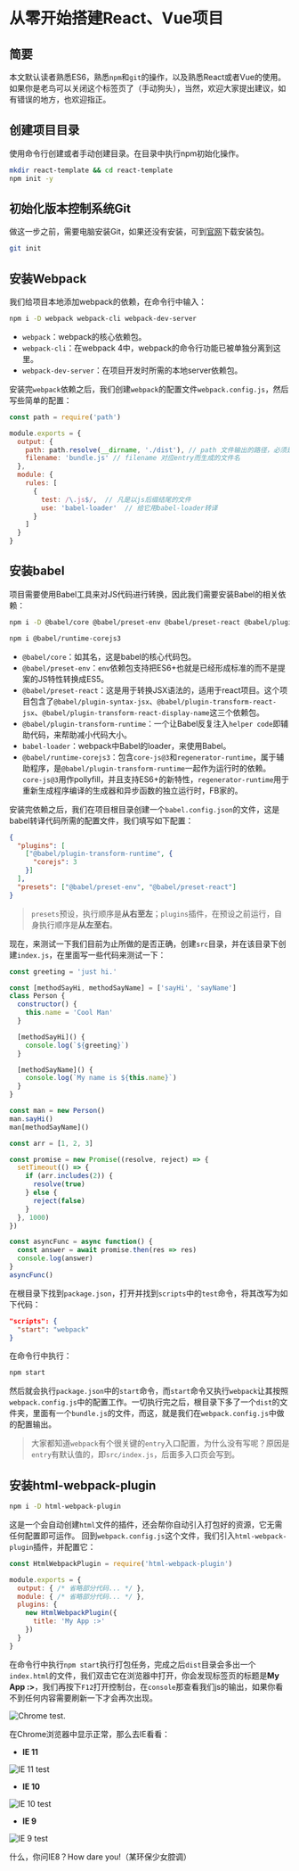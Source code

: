 # 从零开始搭建React、Vue项目

## 简要

本文默认读者熟悉ES6，熟悉`npm`和`git`的操作，以及熟悉React或者Vue的使用。如果你是老鸟可以关闭这个标签页了（手动狗头），当然，欢迎大家提出建议，如有错误的地方，也欢迎指正。

## 创建项目目录

使用命令行创建或者手动创建目录。在目录中执行npm初始化操作。

```bash
mkdir react-template && cd react-template
npm init -y
```

## 初始化版本控制系统Git

做这一步之前，需要电脑安装Git，如果还没有安装，可到[官网](https://git-scm.com/download)下载安装包。

```bash
git init
```

## 安装Webpack

我们给项目本地添加webpack的依赖，在命令行中输入：

```bash
npm i -D webpack webpack-cli webpack-dev-server
```

- `webpack`：webpack的核心依赖包。
- `webpack-cli`：在webpack 4中，webpack的命令行功能已被单独分离到这里。
- `webpack-dev-server`：在项目开发时所需的本地server依赖包。

安装完`webpack`依赖之后，我们创建`webpack`的配置文件`webpack.config.js`，然后写些简单的配置：

```javascript
const path = require('path')

module.exports = {
  output: {
    path: path.resolve(__dirname, './dist'), // path 文件输出的路径，必须是绝对路径
    filename: 'bundle.js' // filename 对应entry而生成的文件名
  },
  module: {
    rules: [
      {
        test: /\.js$/,  // 凡是以js后缀结尾的文件
        use: 'babel-loader'  // 给它用babel-loader转译
      }
    ]
  }
}
```

## 安装babel

项目需要使用Babel工具来对JS代码进行转换，因此我们需要安装Babel的相关依赖：

```bash
npm i -D @babel/core @babel/preset-env @babel/preset-react @babel/plugin-transform-runtime babel-loader

npm i @babel/runtime-corejs3
```

- `@babel/core`：如其名，这是babel的核心代码包。
- `@babel/preset-env`：`env`依赖包支持把ES6+也就是已经形成标准的而不是提案的JS特性转换成ES5。
- `@babel/preset-react`：这是用于转换JSX语法的，适用于react项目。这个项目包含了`@babel/plugin-syntax-jsx`、`@babel/plugin-transform-react-jsx`、`@babel/plugin-transform-react-display-name`这三个依赖包。
- `@babel/plugin-transform-runtime`：一个让Babel反复注入`helper code`即辅助代码，来帮助减小代码大小。
- `babel-loader`：webpack中Babel的loader，来使用Babel。
- `@babel/runtime-corejs3`：包含`core-js@3`和`regenerator-runtime`，属于辅助程序，是`@babel/plugin-transform-runtime`一起作为运行时的依赖。`core-js@3`用作pollyfill，并且支持ES6+的新特性，`regenerator-runtime`用于重新生成程序编译的生成器和异步函数的独立运行时，FB家的。

安装完依赖之后，我们在项目根目录创建一个`babel.config.json`的文件，这是babel转译代码所需的配置文件，我们填写如下配置：

```json
{
  "plugins": [
    ["@babel/plugin-transform-runtime", {
      "corejs": 3
    }]
  ],
  "presets": ["@babel/preset-env", "@babel/preset-react"]
}
```

> `presets`预设，执行顺序是**从右至左**；`plugins`插件，在预设之前运行，自身执行顺序是**从左至右**。

现在，来测试一下我们目前为止所做的是否正确，创建`src`目录，并在该目录下创建`index.js`，在里面写一些代码来测试一下：

```javascript
const greeting = 'just hi.'

const [methodSayHi, methodSayName] = ['sayHi', 'sayName']
class Person {
  constructor() {
    this.name = 'Cool Man'
  }

  [methodSayHi]() {
    console.log(`${greeting}`)
  }

  [methodSayName]() {
    console.log(`My name is ${this.name}`)
  }
}

const man = new Person()
man.sayHi()
man[methodSayName]()

const arr = [1, 2, 3]

const promise = new Promise((resolve, reject) => {
  setTimeout(() => {
    if (arr.includes(2)) {
      resolve(true)
    } else {
      reject(false)
    }
  }, 1000)
})

const asyncFunc = async function() {
  const answer = await promise.then(res => res)
  console.log(answer)
}
asyncFunc()
```

在根目录下找到`package.json`，打开并找到`scripts`中的`test`命令，将其改写为如下代码：

```json
"scripts": {
  "start": "webpack"
}
```

在命令行中执行：
```bash
npm start
```

然后就会执行`package.json`中的`start`命令，而`start`命令又执行`webpack`让其按照`webpack.config.js`中的配置工作。一切执行完之后，根目录下多了一个`dist`的文件夹，里面有一个`bundle.js`的文件，而这，就是我们在`webpack.config.js`中做的配置输出。

> 大家都知道`webpack`有个很关键的`entry`入口配置，为什么没有写呢？原因是`entry`有默认值的，即`src/index.js`，后面多入口页会写到。

## 安装html-webpack-plugin

```bash
npm i -D html-webpack-plugin
```

这是一个会自动创建`html`文件的插件，还会帮你自动引入打包好的资源，它无需任何配置即可运作。
回到`webpack.config.js`这个文件，我们引入`html-webpack-plugin`插件，并配置它：

```javascript
const HtmlWebpackPlugin = require('html-webpack-plugin')

module.exports = {
  output: { /* 省略部分代码... */ },
  module: { /* 省略部分代码... */ },
  plugins: {
    new HtmlWebpackPlugin({
      title: 'My App :>'
    })
  }
}
```

在命令行中执行`npm start`执行打包任务，完成之后`dist`目录会多出一个`index.html`的文件，我们双击它在浏览器中打开，你会发现标签页的标题是**My App :>**，我们再按下`F12`打开控制台，在`console`那查看我们js的输出，如果你看不到任何内容需要刷新一下才会再次出现。

![Chrome test.](./images/how-to-build-your-own-React-or-Vue-boilerplate-with-webpack/chrome-test.png)

在Chrome浏览器中显示正常，那么去IE看看：

- **IE 11**

![IE 11 test](./images/how-to-build-your-own-React-or-Vue-boilerplate-with-webpack/IE-11-test.png)

- **IE 10**

![IE 10 test](./images/how-to-build-your-own-React-or-Vue-boilerplate-with-webpack/IE-10-test.png)

- **IE 9**

![IE 9 test](./images/how-to-build-your-own-React-or-Vue-boilerplate-with-webpack/IE-9-test.png)

什么，你问IE8？How dare you!（某环保少女腔调）

